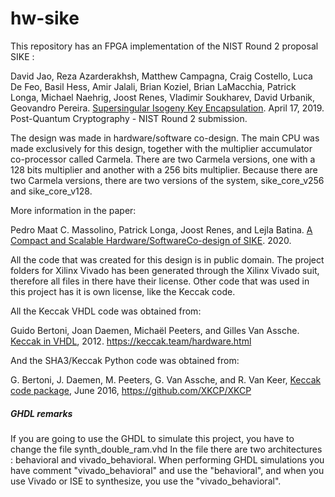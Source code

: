 # hw-sike

This repository has an FPGA implementation of the NIST Round 2 proposal SIKE :

David Jao, Reza Azarderakhsh, Matthew Campagna, Craig Costello, Luca De Feo, Basil Hess, Amir Jalali, Brian Koziel, Brian LaMacchia, Patrick Longa, Michael Naehrig, Joost Renes, Vladimir Soukharev, David Urbanik, Geovandro Pereira. [Supersingular Isogeny Key Encapsulation](https://sike.org/files/SIDH-spec.pdf). April 17, 2019. Post-Quantum Cryptography - NIST Round 2 submission.

The design was made in hardware/software co-design. The main CPU was made exclusively for this design, together with the multiplier accumulator co-processor called Carmela. There are two Carmela versions, one with a 128 bits multiplier and another with a 256 bits multiplier. Because there are two Carmela versions, there are two versions of the system, sike_core_v256 and sike_core_v128.

More information in the paper:

Pedro Maat C. Massolino, Patrick Longa, Joost Renes, and Lejla Batina. [A Compact and Scalable Hardware/SoftwareCo-design of SIKE](). 2020.

All the code that was created for this design is in public domain.
The project folders for Xilinx Vivado has been generated through the Xilinx Vivado suit, therefore all files in there have their license.
Other code that was used in this project has it is own license, like the Keccak code.

All the Keccak VHDL code was obtained from:

Guido Bertoni, Joan Daemen, Michaël Peeters, and Gilles Van Assche. [Keccak in VHDL](https://keccak.team/hardware.html), 2012. https://keccak.team/hardware.html

And the SHA3/Keccak Python code was obtained from:

G. Bertoni, J. Daemen, M. Peeters, G. Van Assche, and R. Van Keer, [Keccak code package](https://github.com/XKCP/XKCP), June 2016, https://github.com/XKCP/XKCP

##### GHDL remarks

If you are going to use the GHDL to simulate this project, you have to change the file synth_double_ram.vhd
In the file there are two architectures : behavioral and vivado_behavioral. When performing GHDL simulations you have comment "vivado_behavioral" and use the "behavioral", and when you use Vivado or ISE to synthesize, you use the "vivado_behavioral".